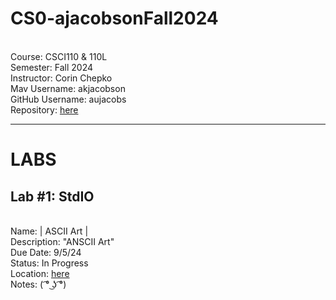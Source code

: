 # CS0-ajacobsonFall2024
<br>Course: CSCI110 & 110L
<br>Semester: Fall 2024 
<br>Instructor: Corin Chepko
<br>Mav Username: akjacobson
<br>GitHub Username: aujacobs
<br>Repository: [here](https://github.com/aujacobs/CS0-ajacobsonFall2024)
_______________________________________________________________________________________________________________
# LABS
## Lab #1: StdIO
<br>Name: | ASCII Art |
<br>Description: "ANSCII Art"
<br>Due Date: 9/5/24
<br>Status: In Progress
<br>Location: [here](https://github.com/aujacobs/CS0-ajacobsonFall2024/blob/main/ascii/main.py)
<br>Notes: ( ͡° ͜ʖ ͡°)
